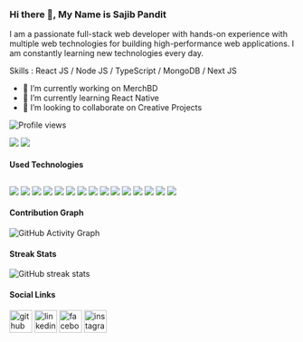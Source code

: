 ### Hi there 👋, My Name is Sajib Pandit
I am a passionate full-stack web developer with hands-on experience with multiple web technologies for building high-performance web applications. I am constantly learning new technologies every day.

Skills : React JS / Node JS / TypeScript / MongoDB / Next JS

- 🔭 I’m currently working on MerchBD 
- 🌱 I’m currently learning React Native 
- 👯 I’m looking to collaborate on Creative Projects 

![Profile views](https://gpvc.arturio.dev/SajibPandit)  

<div style="text-align: between,margin-bottom:15px">
<img src="https://github-readme-stats.vercel.app/api?username=SajibPandit&show_icons=true&theme=radical"/>
<img src="https://github-readme-stats.vercel.app/api/top-langs/?username=SajibPandit&layout=compact"/>
</div>

<h4>Used Technologies</h4>
<div style="margin-top: 30px;">
<div style="margin-right:50px">
  <img src="https://img.shields.io/badge/javascript-%23323330.svg?style=for-the-badge&logo=javascript&logoColor=%23F7DF1E"/>
<img src="https://img.shields.io/badge/react-%2320232a.svg?style=for-the-badge&logo=react&logoColor=%2361DAFB"/>
<img src="https://img.shields.io/badge/Next-black?style=for-the-badge&logo=next.js&logoColor=white"/>
<img  src="https://img.shields.io/badge/node.js-6DA55F?style=for-the-badge&logo=node.js&logoColor=white"/>
<img  src="https://img.shields.io/badge/typescript-%23007ACC.svg?style=for-the-badge&logo=typescript&logoColor=white"/>
<img  src="https://img.shields.io/badge/MongoDB-%234ea94b.svg?style=for-the-badge&logo=mongodb&logoColor=white"/>
 <img src="https://img.shields.io/badge/mysql-%2300f.svg?style=for-the-badge&logo=mysql&logoColor=white"/>
  <img src="https://img.shields.io/badge/-GraphQL-E10098?style=for-the-badge&logo=graphql&logoColor=white"/>
  <img  src="https://img.shields.io/badge/Socket.io-black?style=for-the-badge&logo=socket.io&badgeColor=010101"/>
  <img src="https://img.shields.io/badge/redux-%23593d88.svg?style=for-the-badge&logo=redux&logoColor=white"/>
  <img  src="https://img.shields.io/badge/heroku-%23430098.svg?style=for-the-badge&logo=heroku&logoColor=white"/>
  <img  src="https://img.shields.io/badge/express.js-%23404d59.svg?style=for-the-badge&logo=express&logoColor=%2361DAFB"/>
  <img  src="https://img.shields.io/badge/strapi-%232E7EEA.svg?style=for-the-badge&logo=strapi&logoColor=white"/>
  <img  src="https://img.shields.io/badge/MUI-%230081CB.svg?style=for-the-badge&logo=material-ui&logoColor=white"/>
  <img  src="https://img.shields.io/badge/bootstrap-%23563D7C.svg?style=for-the-badge&logo=bootstrap&logoColor=white"/> 
</div>
</div>

<h4>Contribution Graph</h4>

![GitHub Activity Graph](https://activity-graph.herokuapp.com/graph?username=SajibPandit)  


<h4>Streak Stats</h4>

![GitHub streak stats](https://github-readme-streak-stats.herokuapp.com/?user=SajibPandit)  






<h4>Social Links</h4>

[<img src='https://cdn.jsdelivr.net/npm/simple-icons@3.0.1/icons/github.svg' alt='github' height='40'>](https://github.com/https://github.com/SajibPandit)  [<img src='https://cdn.jsdelivr.net/npm/simple-icons@3.0.1/icons/linkedin.svg' alt='linkedin' height='40'>](https://www.linkedin.com/in/https://www.linkedin.com/in/sajib-pandit-614b21194//)  [<img src='https://cdn.jsdelivr.net/npm/simple-icons@3.0.1/icons/facebook.svg' alt='facebook' height='40'>](https://www.facebook.com/https://www.facebook.com/sajib.pandit.94/)  [<img src='https://cdn.jsdelivr.net/npm/simple-icons@3.0.1/icons/instagram.svg' alt='instagram' height='40'>](https://www.instagram.com/https://www.instagram.com/sajib_pandit//)  



